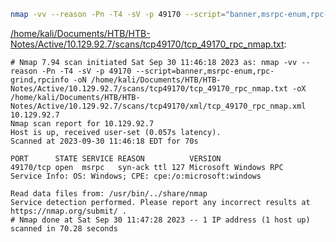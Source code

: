 ```bash
nmap -vv --reason -Pn -T4 -sV -p 49170 --script="banner,msrpc-enum,rpc-grind,rpcinfo" -oN "/home/kali/Documents/HTB/HTB-Notes/Active/10.129.92.7/scans/tcp49170/tcp_49170_rpc_nmap.txt" -oX "/home/kali/Documents/HTB/HTB-Notes/Active/10.129.92.7/scans/tcp49170/xml/tcp_49170_rpc_nmap.xml" 10.129.92.7
```

[/home/kali/Documents/HTB/HTB-Notes/Active/10.129.92.7/scans/tcp49170/tcp_49170_rpc_nmap.txt](file:///home/kali/Documents/HTB/HTB-Notes/Active/10.129.92.7/scans/tcp49170/tcp_49170_rpc_nmap.txt):

```
# Nmap 7.94 scan initiated Sat Sep 30 11:46:18 2023 as: nmap -vv --reason -Pn -T4 -sV -p 49170 --script=banner,msrpc-enum,rpc-grind,rpcinfo -oN /home/kali/Documents/HTB/HTB-Notes/Active/10.129.92.7/scans/tcp49170/tcp_49170_rpc_nmap.txt -oX /home/kali/Documents/HTB/HTB-Notes/Active/10.129.92.7/scans/tcp49170/xml/tcp_49170_rpc_nmap.xml 10.129.92.7
Nmap scan report for 10.129.92.7
Host is up, received user-set (0.057s latency).
Scanned at 2023-09-30 11:46:18 EDT for 70s

PORT      STATE SERVICE REASON          VERSION
49170/tcp open  msrpc   syn-ack ttl 127 Microsoft Windows RPC
Service Info: OS: Windows; CPE: cpe:/o:microsoft:windows

Read data files from: /usr/bin/../share/nmap
Service detection performed. Please report any incorrect results at https://nmap.org/submit/ .
# Nmap done at Sat Sep 30 11:47:28 2023 -- 1 IP address (1 host up) scanned in 70.28 seconds

```
